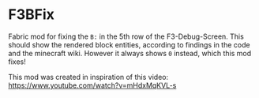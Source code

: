 # F3BFix
Fabric mod for fixing the `B:` in the 5th row of the F3-Debug-Screen. This should show the rendered block entities, according to findings in the code and the minecraft wiki.
However it always shows `0` instead, which this mod fixes!

This mod was created in inspiration of this video: https://www.youtube.com/watch?v=mHdxMqKVL-s
